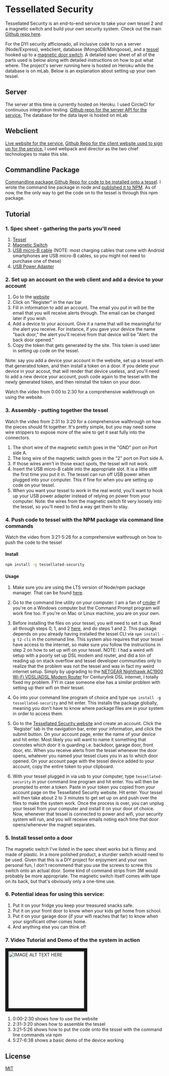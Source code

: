 # Tessellated Security
Tessellated Security is an end-to-end service to take your own tessel 2 and a magnetic switch and build your own security system. Check out the main [Github repo here](https://github.com/EnshaednHiker/tessellated-security). 

For the DYI security afficionado, all inclusive code to run a server (Node/Express), webclient, database (MongoDB/Mongoose), and a [tessel](https://tessel.io/) hooked up to a [magnetic door switch](https://www.sparkfun.com/products/13247). A detailed spec sheet of all of the parts used is below along with detailed instructions on how to put what where.  The project's server running here is hosted on Heroku while the database is on mLab. Below is an explanation about setting up your own tessel.

## Server
The server at this time is currently hosted on Heroku. I used CircleCI for continuous integration testing. [Github repo for the server API for the service.](https://github.com/EnshaednHiker/tessellated-security-server) The database for the data layer is hosted on mLab

## Webclient
[Live website for the service.](https://enshaednhiker.github.io/tessellated-security-webclient/) [Github Repo for the client website used to sign up for the service.](https://github.com/EnshaednHiker/tessellated-security-webclient) I used webpack and director as the two chief technologies to make this site.   

## Commandline Package
[Commandline package Github Repo for code to be installed onto a tessel](https://github.com/EnshaednHiker/tessellated-security-command-line-package). I wrote the command line package in node and [published it to NPM](https://www.npmjs.com/package/tessellated-security). As of now, the the only way to get the code on to the tessel is through this npm package. 

## Tutorial

### 1. Spec sheet - gathering the parts you'll need

1. [Tessel](https://www.sparkfun.com/products/13841?ref=tessel.io)
2. [Magnetic Switch](https://www.sparkfun.com/products/13247)
3. [USB micro-B cable](https://www.sparkfun.com/products/10215) (NOTE: most charging cables that come with Android smartphones are USB micro-B cables, so you  might not need to purchase one of these)
4. [USB Power Adapter](https://www.sparkfun.com/products/11456)

### 2. Set up an account on the web client and add a device to your account

1. Go to the [website](https://enshaednhiker.github.io/tessellated-security-webclient/)
2. Click on "Register" in the nav bar
3. Fill in information to add an account. The email you put in will be the email that you will receive alerts through. The email can be changed later if you wish.
4. Add a device to your account. Give it a name that will be meaningful for the alert you receive. For instance, if you gave your device the name "back door," the alert you'll receive from that device will be "Alert: the back door opened."
5. Copy the token that gets generated by the site. This token is used later in setting up code on the tessel.

Note: say you add a device your account in the website, set up a tessel with that generated token, and then install a token on a door. If you delete your device in your accout, that will render that device useless, and you'll need to add a new device your account, push code again to the tessel with the newly generated token, and then reinstall the token on your door.

Watch the video from 0:00 to 2:30 for a comprehensive walkthrough on using the website.

### 3. Assembly - putting together the tessel

Watch the video from 2:31 to 3:20 for a comprehensive walthrough on how the pieces should fit together. It's pretty simple, but you may need some wire strippers to expose more of the wire to get it seat fully into the connectors. 

1. The short wire of the magnetic switch goes in the "GND" port on Port side A.
2. The long wire of the magnetic switch goes in the "2" port on Port side A.
3. If those wires aren't in those exact spots, the tessel will not work.
4. Insert the USB micro-B cable into the appropriate slot. It is a little stiff the first time you put it in. The tessel can run off USB power when plugged into your computer. This if fine for when you are setting up code on your tessel.
5. When you want your tessel to work in the real world, you'll want to hook up your USB power adapter instead of relying on power from your computer.
Note: the wires from the magnetic switch fit very loosely into the tessel, so you'll need to find a way get them to stay.
 
### 4. Push code to tessel with the NPM package via command line commands

Watch the video from 3:21-5:26 for a comprehensive walthrough on how to push the code to the tessel

#### Install

```bash
npm install -g tessellated-security
```

#### Usage

1. Make sure you are using the LTS version of Node/npm package manager. That can be found [here](https://nodejs.org/en/).

2. Go to the command line utility on your computer. I am a fan of [cmder](http://cmder.net/) if you're on a Windows computer but the Command Prompt program will work fine too. If you're on Mac or Linux machine, you are on your own.

3. Before installing the files on your tessel, you will need to set it up. Read all through steps 0, 1, and 2 [here](https://tessel.github.io/t2-start/), and do steps 1 and 2.  This package depends on you already having installed the tessel CLI via `npm install -g t2-cli` in the command line.  This system also requires that your tessel have access to the internet, so make sure you follow the instructions in step 2 on how to set up wifi on your tessel. NOTE: I had a weird wifi setup with a poorly set up DSL modem and router, and did a ton of reading up on stack overflow and tessel developer communities only to realize that the problem was not the tessel and was in fact my weird internet setup. Simply by upgrading to the [NETGEAR Nighthawk AC1900 Wi-Fi VDSL/ADSL Modem Router](https://www.amazon.com/gp/product/B0111MRL4S/ref=oh_aui_search_detailpage?ie=UTF8&psc=1) for Centurylink DSL internet, I totally fixed my problem. FYI in case someone else has a similar problem with setting up their wifi on their tessel.

4. Go into your command line program of choice and type `npm install -g tessellated-security` and hit enter. This installs the package globally, meaning you don't have to know where package files are in your system in order to access them.

5. Go to the [Tessellated Security website](https://enshaednhiker.github.io/tessellated-security-webclient/) and create an account. Click the 'Register' tab in the navigation bar, enter your information, and click the submit button. On your account page, enter the name of your device and hit enter. Most likely you will want to name it something that connotes which door it is guarding i.e. backdoor, garage door, front door, etc. When you receive alerts from the tessel whenever the door opens, whatever you named your tessel clues you in as to which door opened. On your account page with the tessel device added to your account, copy the entire token to your clipboard.

6. With your tessel plugged in via usb to your computer, type `tessellated-security` in your command line program and hit enter. You will then be prompted to enter a token. Paste in your token you copied from your account page on the Tessellated Security website.  Hit enter.  Your tessel will then take about 2 to 3 minutes to get set up on and push over the files to make the system work. Once the process is over, you can unplug your tessel from your computer and install it on your door of choice. Now, whenever that tessel is connected to power and wifi, your security system will run, and you will receive emails noting each time that door opens/whenever the magnet separates. 

### 5. Install tessel onto a door

The magnetic switch I've listed in the spec sheet works but is flimsy and made of plastic. In a more polished product, a sturdier switch would need to be used.  Given that this is a DIY project for enjoyment and your own personal fun, I don't recommend that you use the screws to screw this switch onto an actual door. Some kind of command strips from 3M would probably be more appropriate. The magnetic switch itself comes with tape on its back, but that's obviously only a one-time use. 

### 6. Potential ideas for using this service:

1. Put it on your fridge you keep your treasured snacks safe.
2. Put it on your front door to know when your kids get home from school.
3. Put it on your garage door (if your wifi reaches that far) to know when your significant other comes home.
4. And anything else you can think of!

### 7. Video Tutorial and Demo of the the system in action

<a href="http://www.youtube.com/watch?feature=player_embedded&v=IHuYJmVRc1I
" target="_blank"><img src="http://img.youtube.com/vi/IHuYJmVRc1I/0.jpg" 
alt="IMAGE ALT TEXT HERE" width="240" height="180" border="10" /></a>

1. 0:00-2:30 shows how to use the website
2. 2:31-3:20 shows how to assemble the tessel
3. 3:21-5:26 shows how to put the code onto the tessel with the command line commands via npm
4. 5:27-6:38 shows a basic demo of the device working

## License

[MIT](http://vjpr.mit-license.org)
